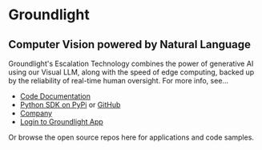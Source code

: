# Groundlight
## Computer Vision powered by Natural Language

Groundlight's Escalation Technology combines the power of generative AI using our Visual LLM, along with the speed of edge computing, backed up by the reliability of real-time human oversight.  For more info, see...

- [Code Documentation](https://code.groundlight.ai/python-sdk/docs/getting-started)
- [Python SDK on PyPi](https://pypi.org/project/groundlight/) or [GitHub](https://github.com/groundlight/python-sdk)
- [Company](https://www.groundlight.ai/)
- [Login to Groundlight App](https://app.groundlight.ai/)

Or browse the open source repos here for applications and code samples.
